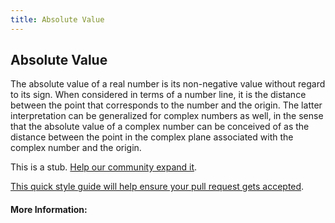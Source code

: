 ```yaml
---
title: Absolute Value
---
```

## Absolute Value

The absolute value of a real number is its non-negative value without regard to its sign. When considered in terms of a number line, it is the distance between the point that corresponds to the number and the origin. The latter interpretation can be generalized for complex numbers as well, in the sense that the absolute value of a complex number can be conceived of as the distance between the point in the complex plane associated with the complex number and the origin. 

This is a stub. <a href='https://github.com/freecodecamp/guides/tree/master/src/pages/mathematics/functions/absolute-value/index.md' target='_blank' rel='nofollow'>Help our community expand it</a>.

<a href='https://github.com/freecodecamp/guides/blob/master/README.md' target='_blank' rel='nofollow'>This quick style guide will help ensure your pull request gets accepted</a>.

<!-- The article goes here, in GitHub-flavored Markdown. Feel free to add YouTube videos, images, and CodePen/JSBin embeds  -->

#### More Information:
<!-- Please add any articles you think might be helpful to read before writing the article -->


